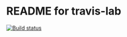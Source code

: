 # README for travis-lab

[![Build status](https://travis-ci.org/MatthewMeacham/travis-lab.svg?master)](https://travis-ci.org/MatthewMeacham)
